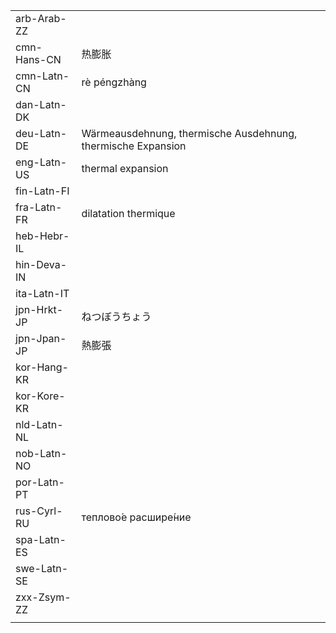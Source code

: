 | | | |
|-|-|-|
| arb-Arab-ZZ |  |  |
| cmn-Hans-CN | 热膨胀 |  |
| cmn-Latn-CN | rè péngzhàng |  |
| dan-Latn-DK |  |  |
| deu-Latn-DE | Wärmeausdehnung, thermische Ausdehnung, thermische Expansion |  |
| eng-Latn-US | thermal expansion |  |
| fin-Latn-FI |  |  |
| fra-Latn-FR | dilatation thermique |  |
| heb-Hebr-IL |  |  |
| hin-Deva-IN |  |  |
| ita-Latn-IT |  |  |
| jpn-Hrkt-JP | ねつぼうちょう |  |
| jpn-Jpan-JP | 熱膨張 |  |
| kor-Hang-KR |  |  |
| kor-Kore-KR |  |  |
| nld-Latn-NL |  |  |
| nob-Latn-NO |  |  |
| por-Latn-PT |  |  |
| rus-Cyrl-RU | теплово́е расшире́ние |  |
| spa-Latn-ES |  |  |
| swe-Latn-SE |  |  |
| zxx-Zsym-ZZ |  |  |
|  |  |  |